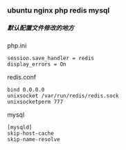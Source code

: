 ### ubuntu nginx php redis mysql

##### 默认配置文件修改的地方

php.ini
```
session.save_handler = redis
display_errors = On
```

redis.conf
```
bind 0.0.0.0
unixsocket /var/run/redis/redis.sock
unixsocketperm 777
```

mysql
```
[mysqld]
skip-host-cache
skip-name-resolve
```